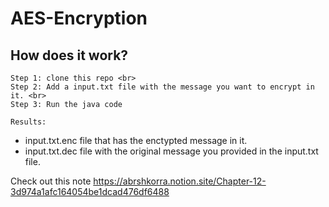 # AES-Encryption

## How does it work?

```
Step 1: clone this repo <br>
Step 2: Add a input.txt file with the message you want to encrypt in it. <br>
Step 3: Run the java code
```

`Results:` <br>

- input.txt.enc file that has the enctypted message in it. <br>
- input.txt.dec file with the original message you provided in the input.txt file.

Check out this note https://abrshkorra.notion.site/Chapter-12-3d974a1afc164054be1dcad476df6488
